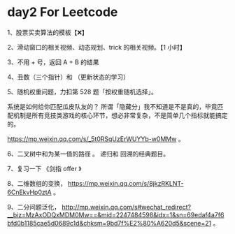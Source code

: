 # day2 For Leetcode 


1、股票买卖算法的模板【❌】

2、滑动窗口的相关视频、动态规划、trick 的相关视频。【1 小时】

3、不用 + 号，返回 A + B 的结果 

4、丑数（三个指针）和 （更新状态的学习）

5、随机权重问题，力扣第 528 题「按权重随机选择」。 

系统是如何给你匹配瓜皮队友的？
所谓「隐藏分」我不知道是不是真的，毕竟匹配机制是所有竞技类游戏的核心环节，想必非常复杂，不是简单几个指标就能搞定的。

 https://mp.weixin.qq.com/s/_5t0RSqUzErWUYYb-w0MMw 。 

6、二叉树中和为某一值的路径 。 递归和 回溯的经典题目。 

7、复习一下 《剑指 offer 》

8、二维数组的变换， https://mp.weixin.qq.com/s/8jkzRKLNT-6CnEkvHp0ztA 。 

9、二分问题泛化， http://mp.weixin.qq.com/s#wechat_redirect?__biz=MzAxODQxMDM0Mw==&mid=2247484598&idx=1&sn=69edaf4a7f6bfd0b1185cae5d0689c1d&chksm=9bd7f%E2%80%A620d5&scene=21 。 